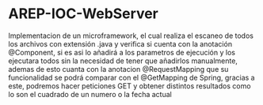 # AREP-IOC-WebServer

Implementacion de un microframework, el cual realiza el escaneo de todos los archivos con extensión .java y verifica si cuenta con la anotación @Component, 
si es asi lo añadirá a los parametros de ejecución y los ejecutara todos sin la necesidad de tener que añadirlos manualmente, ademas de esto cuanta con la anotacion 
@RequestMapping que su funcionalidad se podrá comparar con el @GetMapping de Spring, gracias a este, podremos hacer peticiones GET y obtener distintos resultados como
lo son el cuadrado de un numero o la fecha actual
